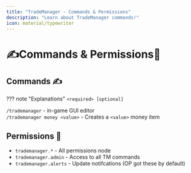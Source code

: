```yaml
---
title: "TradeManager - Commands & Permissions"
description: "Learn about TradeManager commands!"
icon: material/typewriter
---
```


# ✍️Commands & Permissions🦾

## Commands ✍️
??? note "Explanations"
    `<required> [optional]`

`/trademanager` - in-game GUI editor  
`/trademanager money <value>` - Creates a `<value>` money item

## Permissions 🦾

* `trademanager.*` - All permissions node
* `trademanager.admin` - Access to all TM commands
* `trademanager.alerts` - Update notifcations (OP got these by default)